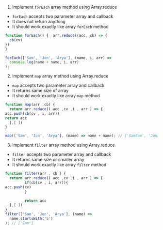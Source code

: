1. Implement `forEach` array method using Array.reduce

- `forEach` accepts two parameter array and callback
- It does not return anything
- It should work exactly like array `forEach` method

```js
function forEach() {  arr.reduce((acc, cb) => { 
  cb(cv)
}) 
}

forEach(['Sam', 'Jon', 'Arya'], (name, i, arr) =>
  console.log(name + name, i, arr)
);
```

2. Implement `map` array method using Array.reduce

- `map` accepts two parameter array and callback
- It returns same size of array
- It should work exactly like array `map` method

```js
function map(arr ,cb) {
  return arr.reduce(( acc ,cv ,i , arr ) => {
acc.push(cb(cv , i, arr))
return acc
  },[ ])
}

map(['Sam', 'Jon', 'Arya'], (name) => name + name); // ['SamSam', 'JonJon', 'AryaArya']
```

3. Implement `filter` array method using Array.reduce

- `filter` accepts two parameter array and callback
- It returns same size or smaller array
- It should work exactly like array `filter` method

```js
function filter(arr , cb ) {
  return arr.reduce(( acc ,cv ,i , arr ) => {
         if(cb(cv , i, arr)){
acc.push(cv)
         }
         
         return acc
  },[ ])
}
filter(['Sam', 'Jon', 'Arya'], (name) =>
  name.startsWith('S')
); // ['Sam']
```
